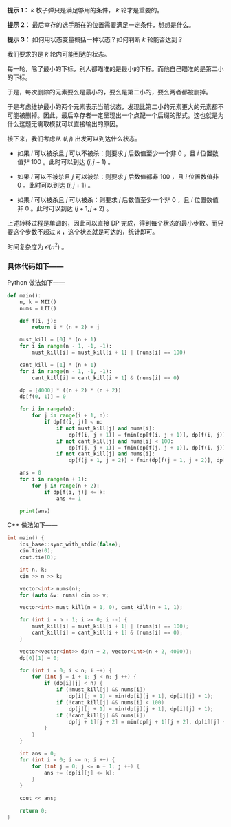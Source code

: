 **提示 1：** $k$ 枚子弹只是满足够用的条件， $k$ 轮才是重要的。

**提示 2：** 最后幸存的选手所在的位置需要满足一定条件，想想是什么。

**提示 3：** 如何用状态变量概括一种状态？如何判断 $k$ 轮能否达到？

我们要求的是 $k$ 轮内可能到达的状态。

每一轮，除了最小的下标，别人都瞄准的是最小的下标。而他自己瞄准的是第二小的下标。

于是，每次删除的元素要么是最小的，要么是第二小的，要么两者都被删掉。

于是考虑维护最小的两个元素表示当前状态，发现比第二小的元素更大的元素都不可能被删掉。因此，最后幸存者一定呈现出一个点配一个后缀的形式。这也就是为什么这题无需取模就可以直接输出的原因。

接下来，我们考虑从 $(i,j)$ 出发可以到达什么状态。

- 如果 $i$ 可以被杀且 $j$ 可以不被杀：则要求 $j$ 后数值至少一个非 $0$ ，且 $i$ 位置数值非 $100$ 。此时可以到达 $(j,j+1)$ 。

- 如果 $i$ 可以不被杀且 $j$ 可以被杀：则要求 $j$ 后数值都非 $100$ ，且 $i$ 位置数值非 $0$ 。此时可以到达 $(i,j+1)$ 。

- 如果 $i$ 可以被杀且 $j$ 可以被杀：则要求 $j$ 后数值至少一个非 $0$ ，且 $i$ 位置数值非 $0$ 。此时可以到达 $(j+1,j+2)$ 。

上述转移过程是单调的，因此可以直接 DP 完成，得到每个状态的最小步数。而只要这个步数不超过 $k$ ，这个状态就是可达的，统计即可。

时间复杂度为 $\mathcal{O}(n^2)$ 。

### 具体代码如下——

Python 做法如下——

```Python []
def main():
    n, k = MII()
    nums = LII()

    def f(i, j):
        return i * (n + 2) + j

    must_kill = [0] * (n + 1)
    for i in range(n - 1, -1, -1):
        must_kill[i] = must_kill[i + 1] | (nums[i] == 100)

    cant_kill = [1] * (n + 1)
    for i in range(n - 1, -1, -1):
        cant_kill[i] = cant_kill[i + 1] & (nums[i] == 0)

    dp = [4000] * ((n + 2) * (n + 2))
    dp[f(0, 1)] = 0

    for i in range(n):
        for j in range(i + 1, n):
            if dp[f(i, j)] < n:
                if not must_kill[j] and nums[i]:
                    dp[f(i, j + 1)] = fmin(dp[f(i, j + 1)], dp[f(i, j)] + 1)
                if not cant_kill[j] and nums[i] < 100:
                    dp[f(j, j + 1)] = fmin(dp[f(j, j + 1)], dp[f(i, j)] + 1)
                if not cant_kill[j] and nums[i]:
                    dp[f(j + 1, j + 2)] = fmin(dp[f(j + 1, j + 2)], dp[f(i, j)] + 1)

    ans = 0
    for i in range(n + 1):
        for j in range(n + 2):
            if dp[f(i, j)] <= k:
                ans += 1

    print(ans)
```

C++ 做法如下——

```cpp []
int main() {
    ios_base::sync_with_stdio(false);
    cin.tie(0);
    cout.tie(0);

    int n, k;
    cin >> n >> k;

    vector<int> nums(n);
    for (auto &v: nums) cin >> v;

    vector<int> must_kill(n + 1, 0), cant_kill(n + 1, 1);

    for (int i = n - 1; i >= 0; i --) {
        must_kill[i] = must_kill[i + 1] | (nums[i] == 100);
        cant_kill[i] = cant_kill[i + 1] & (nums[i] == 0);
    }

    vector<vector<int>> dp(n + 2, vector<int>(n + 2, 4000));
    dp[0][1] = 0;

    for (int i = 0; i < n; i ++) {
        for (int j = i + 1; j < n; j ++) {
            if (dp[i][j] < n) {
                if (!must_kill[j] && nums[i])
                    dp[i][j + 1] = min(dp[i][j + 1], dp[i][j] + 1);
                if (!cant_kill[j] && nums[i] < 100)
                    dp[j][j + 1] = min(dp[j][j + 1], dp[i][j] + 1);
                if (!cant_kill[j] && nums[i])
                    dp[j + 1][j + 2] = min(dp[j + 1][j + 2], dp[i][j] + 1);
            }
        }
    }

    int ans = 0;
    for (int i = 0; i <= n; i ++) {
        for (int j = 0; j <= n + 1; j ++) {
            ans += (dp[i][j] <= k);
        }
    }
    
    cout << ans;

    return 0;
}
```